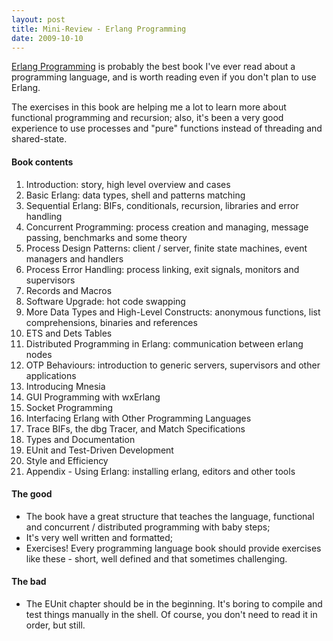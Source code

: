 ```yaml
---
layout: post
title: Mini-Review - Erlang Programming
date: 2009-10-10
---
```


[Erlang Programming](http://www.amazon.com/Erlang-Programming-Francesco-Cesarini/dp/0596518188/ref=sr_1_1?ie=UTF8&s=books&qid=1255205652&sr=8-1 "Erlang Programming") is probably the best book I've ever read about a programming language, and is worth reading even if you don't plan to use Erlang.

The exercises in this book are helping me a lot to learn more about functional programming and recursion; also, it's been a very good experience to use processes and "pure" functions instead of threading and shared-state.

#### Book contents

1. Introduction: story, high level overview and cases
2. Basic Erlang: data types, shell and patterns matching
3. Sequential Erlang: BIFs, conditionals, recursion, libraries and error handling
4. Concurrent Programming: process creation and managing, message passing, benchmarks and some theory
5. Process Design Patterns: client / server, finite state machines, event managers and handlers
6. Process Error Handling: process linking, exit signals, monitors and supervisors
7. Records and Macros
8. Software Upgrade: hot code swapping
9. More Data Types and High-Level Constructs: anonymous functions, list comprehensions, binaries and references
10. ETS and Dets Tables
11. Distributed Programming in Erlang: communication between erlang nodes
12. OTP Behaviours: introduction to generic servers, supervisors and other applications
13. Introducing Mnesia
14. GUI Programming with wxErlang
15. Socket Programming
16. Interfacing Erlang with Other Programming Languages
17. Trace BIFs, the dbg Tracer, and Match Specifications
18. Types and Documentation
19. EUnit and Test-Driven Development
20. Style and Efficiency
21. Appendix - Using Erlang: installing erlang, editors and other tools

#### The good

*   The book have a great structure that teaches the language, functional and concurrent / distributed programming with baby steps;
*   It's very well written and formatted;
*   Exercises! Every programming language book should provide exercises like these - short, well defined and that sometimes challenging. 

#### The bad

*   The EUnit chapter should be in the beginning. It's boring to compile and test things manually in the shell. Of course, you don't need to read it in order, but still.
